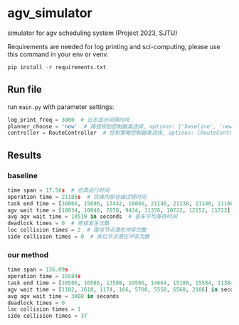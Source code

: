 # agv_simulator
simulator for agv scheduling system (Project 2023, SJTU)

Requirements are needed for log printing and sci-computing, please use this command in your env or venv.
```python
pip install -r requirements.txt
```

## Run file
run ```main.py``` with parameter settings:
```python
log_print_freq = 3000  # 日志显示间隔时间
planner_choose = 'new'  # 路径规划控制器类选择, options: ['baseline', 'new']
controller = RouteController  # 控制策略控制器类选择, options: [RouteController, RouteController_basic, RouteController_basic_multitask]
```
## Results
### baseline
```python
time span = 17.56s  # 仿真运行时间
operation time = 21186s  # 仿真内部仓储过程时间
task end time = [16066, 15696, 17442, 18046, 21140, 21138, 21140, 21186] in seconds  # 各车执行完各自任务的时间
agv wait time = [10834, 10040, 7878, 9434, 11376, 10722, 12152, 11722] in seconds  # 各车因控制策略而等待的时间
avg agv wait time = 10519 in seconds  # 各车平均等待时间
deadlock times = 0  # 死锁发生次数
loc collision times = 2  # 路径节点潜在冲突次数
side collision times = 0  # 库位节点潜在冲突次数
```
### our method
```python
time span = 136.09s
operation time = 15584s
task end time = [10586, 10586, 13588, 10586, 14664, 15188, 15584, 11384] in seconds
agv wait time = [1182, 1610, 1174, 166, 5700, 5558, 6568, 2106] in seconds
avg agv wait time = 3008 in seconds
deadlock times = 0
loc collision times = 1
side collision times = 37
```

